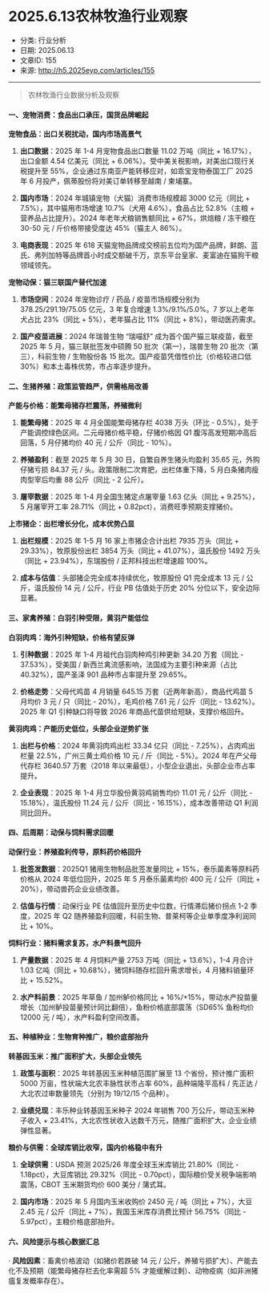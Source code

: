 # 2025.6.13农林牧渔行业观察

- 分类: 行业分析
- 日期: 2025.06.13
- 文章ID: 155
- 来源: http://h5.2025eyp.com/articles/155

---

> 农林牧渔行业数据分析及观察

#### **一、宠物消费：食品出口承压，国货品牌崛起**

**宠物食品：出口关税扰动，国内市场高景气**

1. **出口数据**：2025 年 1-4 月宠物食品出口数量 11.02 万吨（同比 + 16.17%），出口金额 4.54 亿美元（同比 + 6.06%）。受中美关税影响，对美出口现行关税提升至 55%，企业通过东南亚产能转移应对，如乖宝宠物泰国工厂 2025 年 6 月投产，佩蒂股份将对美订单转移至越南 / 柬埔寨。

2. **国内市场**：2024 年城镇宠物（犬猫）消费市场规模超 3000 亿元（同比 + 7.5%），其中猫用市场增速 10.7%（犬用 4.6%），食品占比 52.8%（主粮 + 营养品占比提升）。2024 年老年犬粮销售额同比 + 67%，烘焙粮 / 冻干粮在 30-50 元 / 斤价格带接受度达 45%（猫主人 86%）。

3. **电商表现**：2025 年 618 天猫宠物品牌成交榜前五位均为国产品牌，鲜朗、蓝氏、弗列加特等品牌首小时成交额破千万，京东平台皇家、麦富迪在猫狗干粮领域领先。

**宠物动保：猫三联国产替代加速**

1. **市场空间**：2024 年宠物诊疗 / 药品 / 疫苗市场规模分别为 378.25/291.19/75.05 亿元，3 年复合增速 1.3%/9.1%/5.0%。7 岁以上老年犬占比 23%（同比 + 5%），老年猫占比 11%（同比 + 8%），带动医药需求。

2. **国产疫苗进展**：2024 年瑞普生物 “瑞喵舒” 成为首个国产猫三联疫苗，截至 2025 年 5 月，猫三联批签发中硕腾 50 批次（第一），瑞普生物 20 批次（第三），科前生物 / 生物股份各 15 批次。国产疫苗凭借性价比（价格较进口低 30%）和本土毒株优势，市占率逐步提升。

#### **二、生猪养殖：政策监管趋严，供需格局改善**

**产能与价格：能繁母猪存栏震荡，养殖微利**

1. **能繁母猪**：2025 年 4 月全国能繁母猪存栏 4038 万头（环比 - 0.5%），处于产能调控绿色区间。二元母猪价格平稳，仔猪价格因 Q1 腹泻高发短期冲高后回落，5 月仔猪均价 40 元 / 公斤（同比 - 10%）。

2. **养殖盈利**：截至 2025 年 5 月 30 日，自繁自养生猪头均盈利 35.65 元，外购仔猪亏损 84.37 元 / 头。政策限制二次育肥，出栏体重下降，5 月白条猪肉瘦肉型宰后均重 88 公斤（同比 - 2 公斤）。

3. **屠宰数据**：2025 年 1-4 月全国生猪定点屠宰量 1.63 亿头（同比 + 9.25%），5 月屠宰开工率 28.71%（同比 + 0.82pct），消费旺季预期支撑猪价。

**上市猪企：出栏增长分化，成本优势凸显**

1. **出栏规模**：2025 年 1-5 月 16 家上市猪企合计出栏 7935 万头（同比 + 29.33%），牧原股份出栏 3854 万头（同比 + 41.07%），温氏股份 1492 万头（同比 + 23.94%），东瑞股份 / 正邦科技出栏增速超 100%。

2. **成本与估值**：头部猪企完全成本持续优化，牧原股份 Q1 完全成本 13 元 / 公斤，温氏股份 14 元 / 公斤，行业 PB 估值处于历史 20% 分位以下，安全边际显著。

#### **三、家禽养殖：白羽引种受限，黄羽产能低位**

**白羽肉鸡：海外引种短缺，价格有望反弹**

1. **引种数据**：2025 年 1-4 月祖代白羽肉种鸡引种更新 34.20 万套（同比 - 37.53%），受美国 / 新西兰禽流感影响，法国成为主要引种来源（占比 40.32%），国产圣泽 901 品种市占率提升至 29.65%。

2. **价格走势**：父母代鸡苗 4 月销量 645.15 万套（近两年新高），商品代鸡苗 5 月均价 3 元 / 只（同比 - 20%），毛鸡价格 7.61 元 / 公斤（同比 - 13.62%）。2025 年 Q1 引种缺口将导致 2026 年商品代苗供给短缺，支撑价格回升。

**黄羽肉鸡：产能历史低位，头部企业逆势扩张**

1. **出栏与价格**：2024 年黄羽肉鸡出栏 33.34 亿只（同比 - 7.25%），占肉鸡出栏量 22.5%，广州三黄土鸡价格 10 元 / 斤（同比 - 5%）。2024 年在产父母代存栏 3640.57 万套（2018 年以来最低），小型企业退出，头部企业市占率提升。

2. **企业表现**：2025 年 1-4 月立华股份黄羽鸡销售均价 11.01 元 / 公斤（同比 - 15.18%），温氏股份 11.24 元 / 公斤（同比 - 16.15%），成本改善带动 Q1 利润同比回升。

#### **四、后周期：动保与饲料需求回暖**

**动保行业：养殖盈利传导，原料药价格回升**

1. **批签发数据**：2025Q1 猪用生物制品批签发量同比 + 15%，泰乐菌素等原料药价格从 2024 年低位回升，2025 年 5 月泰乐菌素均价 400 元 / 公斤（同比 + 20%），带动兽药企业业绩改善。

2. **估值与行情**：动保行业 PE 估值回升至历史中位数，行情滞后猪价拐点 1-2 季度，2025 年 Q2 随养殖盈利回暖，科前生物、普莱柯等企业单季度净利润同比 + 10%。

**饲料行业：猪料需求复苏，水产料景气回升**

1. **产量数据**：2025 年 4 月饲料产量 2753 万吨（同比 + 13.6%），1-4 月合计 1.03 亿吨（同比 + 10.68%），猪饲料随存栏回升需求增长，4 月猪料销量环比 + 15.52%。

2. **水产料前景**：2025 年草鱼 / 加州鲈价格同比 + 16%/+15%，带动水产投苗量增长（加州鲈投苗量预计同比翻倍），鱼粉价格底部震荡（SD65% 鱼粉均价 12000 元 / 吨），水产料盈利空间改善。

#### **五、种植种业：生物育种推广，粮价底部抬升**

**转基因玉米：推广面积扩大，头部企业领先**

1. **政策与面积**：2025 年转基因玉米种植范围扩展至 13 个省份，预计推广面积 5000 万亩，性状端大北农丰脉性状市占率 60%，品种端隆平高科 / 先正达 / 大北农过审数量领先（分别为 19/12/15 个品种）。

2. **业绩兑现**：丰乐种业转基因玉米种子 2024 年销售 700 万公斤，带动玉米种子收入 + 23.41%，大北农性状收入达数千万元，随推广面积扩大，企业业绩弹性显著。

**粮价与供需：全球库销比收窄，国内价格稳中有升**

1. **全球供需**：USDA 预测 2025/26 年度全球玉米库销比 21.80%（同比 - 1.18pct），大豆库销比 29.32%（同比 - 0.70pct），国际粮价受关税争端影响震荡，CBOT 玉米期货均价 600 美分 / 蒲式耳。

2. **国内市场**：2025 年 5 月国内玉米收购价 2450 元 / 吨（同比 + 7%），大豆 2.45 元 / 公斤（同比 + 7%），我国玉米库存消费比预计 56.75%（同比 - 5.97pct），主粮价格底部抬升。

#### **六、风险提示与核心数据汇总**

· **风险因素**：畜禽价格波动（如猪价若跌破 14 元 / 公斤，养殖亏损扩大）、产能去化不及预期（能繁母猪存栏去化率需超 5% 才能缓解过剩）、动物疫病（如非洲猪瘟复发概率存在）。
